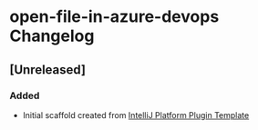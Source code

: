 <!-- Keep a Changelog guide -> https://keepachangelog.com -->

# open-file-in-azure-devops Changelog

## [Unreleased]
### Added
- Initial scaffold created from [IntelliJ Platform Plugin Template](https://github.com/JetBrains/intellij-platform-plugin-template)
